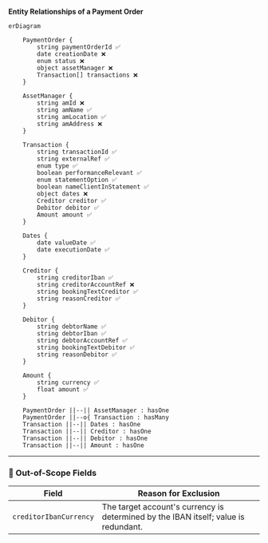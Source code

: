 **Entity Relationships of a Payment Order**

```mermaid
erDiagram

    PaymentOrder {
        string paymentOrderId ✅
        date creationDate ❌
        enum status ❌
        object assetManager ❌
        Transaction[] transactions ❌
    }

    AssetManager {
        string amId ❌
        string amName ✅
        string amLocation ✅
        string amAddress ❌
    }

    Transaction {
        string transactionId ✅
        string externalRef ✅
        enum type ✅
        boolean performanceRelevant ✅
        enum statementOption ✅
        boolean nameClientInStatement ✅
        object dates ❌
        Creditor creditor ✅
        Debitor debitor ✅
        Amount amount ✅
    }

    Dates {
        date valueDate ✅
        date executionDate ✅
    }

    Creditor {
        string creditorIban ✅
        string creditorAccountRef ❌
        string bookingTextCreditor ✅
        string reasonCreditor ✅
    }

    Debitor {
        string debtorName ✅
        string debtorIban ✅
        string debtorAccountRef ✅
        string bookingTextDebitor ✅
        string reasonDebitor ✅
    }

    Amount {
        string currency ✅
        float amount ✅
    }

    PaymentOrder ||--|| AssetManager : hasOne
    PaymentOrder ||--o{ Transaction : hasMany
    Transaction ||--|| Dates : hasOne
    Transaction ||--|| Creditor : hasOne
    Transaction ||--|| Debitor : hasOne
    Transaction ||--|| Amount : hasOne
```

---

### 🛑 Out-of-Scope Fields

| Field                  | Reason for Exclusion                                                                 |
|------------------------|--------------------------------------------------------------------------------------|
| `creditorIbanCurrency` | The target account's currency is determined by the IBAN itself; value is redundant.  |
